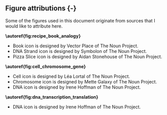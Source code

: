 ## Figure attributions {-}

Some of the figures used in this document originate from sources that I would like to attribute here.

**\autoref{fig:recipe_book_analogy}**

* Book icon is designed by Vector Place of The Noun Project.
* DNA Strand icon is designed by Symbolon of The Noun Project.
* Pizza Slice icon is designed by Aidan Stonehouse of The Noun Project.

**\autoref{fig:cell_chromosome_gene}**

* Cell icon is designed by Léa Lortal of The Noun Project.
* Chromosome icon is designed by Mette Galaxy of The Noun Project.
* DNA icon is designed by Irene Hoffman of The Noun Project.


**\autoref{fig:dna_transcription_translation}**

* DNA icon is designed by Irene Hoffman of The Noun Project.
